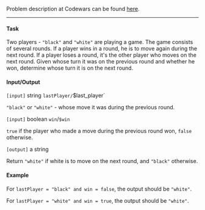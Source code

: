 Problem description at Codewars can be found
[here](https://www.codewars.com/kata/59126992f9f87fd31600009b/train/python).

-------------

#### Task
Two players - `"black"` and `"white"` are playing a game. The game consists of several rounds. If a
player wins in a round, he is to move again during the next round. If a player loses a round, it's
the other player who moves on the next round. Given whose turn it was on the previous round and
whether he won, determine whose turn it is on the next round.

#### Input/Output
`[input]` string `lastPlayer/`$last_player`
<br>

`"black"` or `"white"` - whose move it was during the previous round.
<br>

`[input]` boolean `win`/`$win` 
<br>

`true` if the player who made a move during the previous round won, `false` otherwise.
<br>

`[output]` a string
<br>

Return `"white"` if white is to move on the next round, and `"black"` otherwise.

#### Example
For `lastPlayer = "black" and win = false`, the output should be `"white"`.
<br>

For `lastPlayer = "white" and win = true`, the output should be `"white"`.
<br>
